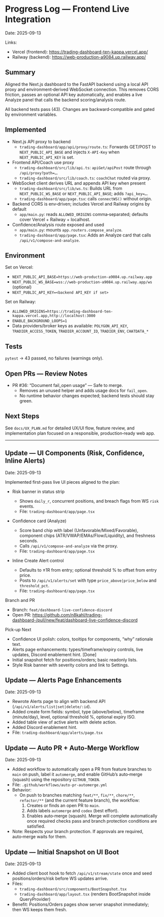 # Progress Log — Frontend Live Integration

Date: 2025-09-13

Links:
- Vercel (frontend): https://trading-dashboard-ten-kappa.vercel.app/
- Railway (backend): https://web-production-a9084.up.railway.app/

## Summary

Aligned the Next.js dashboard to the FastAPI backend using a local API proxy and environment‑derived WebSocket connection. This removes CORS friction, passes an optional API key automatically, and enables a live Analyze panel that calls the backend scoring/analysis route.

All backend tests pass (43). Changes are backward‑compatible and gated by environment variables.

## Implemented

- Next.js API proxy to backend
  - `trading-dashboard/app/api/proxy/route.ts`: Forwards GET/POST to `NEXT_PUBLIC_API_BASE` and injects `X-API-Key` when `NEXT_PUBLIC_API_KEY` is set.
- Frontend API/Coach use proxy
  - `trading-dashboard/src/lib/api.ts`: `apiGet/apiPost` route through `/api/proxy?path=…`.
  - `trading-dashboard/src/lib/coach.ts`: `coachChat` routed via proxy.
- WebSocket client derives URL and appends API key when present
  - `trading-dashboard/src/lib/ws.ts`: Builds URL from `NEXT_PUBLIC_WS_BASE` or `NEXT_PUBLIC_API_BASE`; adds `?api_key=…`.
  - `trading-dashboard/app/page.tsx`: calls `connectWS()` without origin.
- Backend CORS is env‑driven; includes Vercel and Railway origins by default
  - `app/main.py`: reads `ALLOWED_ORIGINS` comma‑separated; defaults cover Vercel + Railway + localhost.
- Confidence/Analysis route exposed and used
  - `app/main.py`: mounts `app.routers.compose_analyze`.
  - `trading-dashboard/app/page.tsx`: Adds an Analyze card that calls `/api/v1/compose-and-analyze`.

## Environment

Set on Vercel:
- `NEXT_PUBLIC_API_BASE=https://web-production-a9084.up.railway.app`
- `NEXT_PUBLIC_WS_BASE=wss://web-production-a9084.up.railway.app/ws` (optional)
- `NEXT_PUBLIC_API_KEY=<backend API_KEY if set>`

Set on Railway:
- `ALLOWED_ORIGINS=https://trading-dashboard-ten-kappa.vercel.app,http://localhost:3000`
- `ENABLE_BACKGROUND_LOOPS=1`
- Data providers/broker keys as available: `POLYGON_API_KEY`, `TRADIER_ACCESS_TOKEN`, `TRADIER_ACCOUNT_ID`, `TRADIER_ENV`, `CHATDATA_*`

## Tests

`pytest` → 43 passed, no failures (warnings only).

## Open PRs — Review Notes

- PR #36: “Document fail_open usage” — Safe to merge.
  - Removes an unused helper and adds usage docs for `fail_open`.
  - No runtime behavior changes expected; backend tests should stay green.

## Next Steps

See `docs/UX_PLAN.md` for detailed UX/UI flow, feature review, and implementation plan focused on a responsible, production‑ready web app.

---

## Update — UI Components (Risk, Confidence, Inline Alerts)

Date: 2025-09-13

Implemented first-pass live UI pieces aligned to the plan:

- Risk banner in status strip
  - Shows `daily_r`, concurrent positions, and breach flags from WS `risk` events.
  - File: `trading-dashboard/app/page.tsx`

- Confidence card (Analyze)
  - Score band chip with label (Unfavorable/Mixed/Favorable), component chips (ATR/VWAP/EMAs/Flow/Liquidity), and freshness seconds.
  - Calls `/api/v1/compose-and-analyze` via the proxy.
  - File: `trading-dashboard/app/page.tsx`

- Inline Create Alert control
  - Defaults to ±1R from entry; optional threshold % to offset from entry price.
  - Posts to `/api/v1/alerts/set` with type `price_above|price_below` and `threshold_pct`.
  - File: `trading-dashboard/app/page.tsx`

Branch and PR
- Branch: `feat/dashboard-live-confidence-discord`
- Open PR: https://github.com/n8kahl/trading-dashboard-/pull/new/feat/dashboard-live-confidence-discord

Pick-up Next
- Confidence UI polish: colors, tooltips for components, “why” rationale text.
- Alerts page enhancements: types/timeframe/expiry controls, live updates, Discord enablement hint. [Done]
- Initial snapshot fetch for positions/orders; basic readonly lists.
- Style Risk banner with severity colors and link to Settings.

## Update — Alerts Page Enhancements

Date: 2025-09-13

- Rewrote Alerts page to align with backend API (`/api/v1/alerts/list|set|delete/:id`).
- Added create form fields: symbol, type (above/below), timeframe (minute/day), level, optional threshold %, optional expiry ISO.
- Added table view of active alerts with delete action.
- Added Discord enablement hint.
- File: `trading-dashboard/app/alerts/page.tsx`

## Update — Auto PR + Auto‑Merge Workflow

Date: 2025-09-13

- Added workflow to automatically open a PR from feature branches to `main` on push, label it `automerge`, and enable GitHub’s auto‑merge (squash) using the repository `GITHUB_TOKEN`.
- File: `.github/workflows/auto-pr-automerge.yml`
- Behavior:
  - On push to branches matching `feat/**`, `fix/**`, `chore/**`, `refactor/**` (and the current feature branch), the workflow:
    1) Creates or finds an open PR to `main`.
    2) Adds labels `automerge` and `codex` (best effort).
    3) Enables auto‑merge (squash). Merge will complete automatically once required checks pass and branch protection conditions are satisfied.
- Note: Respects your branch protection. If approvals are required, auto‑merge waits for them.

## Update — Initial Snapshot on UI Boot

Date: 2025-09-13

- Added client boot hook to fetch `/api/v1/stream/state` once and seed positions/orders/risk before WS updates arrive.
- Files:
  - `trading-dashboard/src/components/BootSnapshot.tsx`
  - `trading-dashboard/app/layout.tsx` (renders BootSnapshot inside QueryProvider)
- Benefit: Positions/Orders pages show server snapshot immediately; then WS keeps them fresh.
